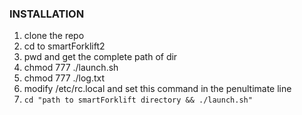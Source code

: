 ### INSTALLATION 

1. clone the repo 
2. cd to smartForklift2
3. pwd and get the complete path of dir
4. chmod 777 ./launch.sh
5. chmod 777 ./log.txt
6. modify /etc/rc.local and set this command in the penultimate line
7. ``` cd "path to smartForklift directory && ./launch.sh" ```